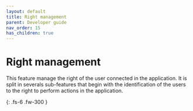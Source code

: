 ```yaml
---
layout: default
title: Right management
parent: Developer guide
nav_order: 15
has_children: true
---
```


# Right management
This feature manage the right of the user connected in the application.
It is split in severals sub-features that begin with the identification of the users to the right to perform actions in the application. 

{: .fs-6 .fw-300 }